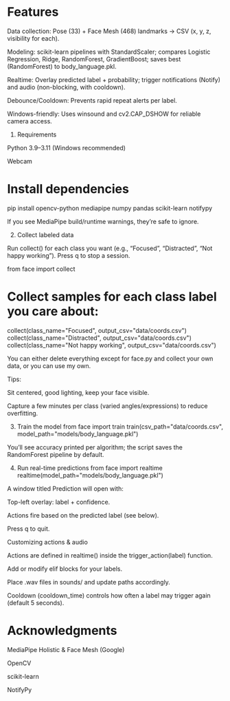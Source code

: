 # Features

Data collection: Pose (33) + Face Mesh (468) landmarks → CSV (x, y, z, visibility for each).

Modeling: scikit-learn pipelines with StandardScaler; compares Logistic Regression, Ridge, RandomForest, GradientBoost; saves best (RandomForest) to body_language.pkl.

Realtime: Overlay predicted label + probability; trigger notifications (Notify) and audio (non-blocking, with cooldown).

Debounce/Cooldown: Prevents rapid repeat alerts per label.

Windows-friendly: Uses winsound and cv2.CAP_DSHOW for reliable camera access.

1) Requirements

Python 3.9–3.11 (Windows recommended)

Webcam

# Install dependencies

pip install opencv-python mediapipe numpy pandas scikit-learn notifypy

If you see MediaPipe build/runtime warnings, they’re safe to ignore.


2) Collect labeled data

Run collect() for each class you want (e.g., “Focused”, “Distracted”, “Not happy working”). Press q to stop a session.

from face import collect

# Collect samples for each class label you care about:
collect(class_name="Focused",     output_csv="data/coords.csv")
collect(class_name="Distracted",  output_csv="data/coords.csv")
collect(class_name="Not happy working", output_csv="data/coords.csv")

You can either delete everything except for face.py and collect your own data, or you can use my own.

Tips:

Sit centered, good lighting, keep your face visible.

Capture a few minutes per class (varied angles/expressions) to reduce overfitting.

3) Train the model
from face import train
train(csv_path="data/coords.csv", model_path="models/body_language.pkl")


You’ll see accuracy printed per algorithm; the script saves the RandomForest pipeline by default.

4) Run real-time predictions
from face import realtime
realtime(model_path="models/body_language.pkl")


A window titled Prediction will open with:

Top-left overlay: label + confidence.

Actions fire based on the predicted label (see below).

Press q to quit.

Customizing actions & audio

Actions are defined in realtime() inside the trigger_action(label) function.

Add or modify elif blocks for your labels.

Place .wav files in sounds/ and update paths accordingly.

Cooldown (cooldown_time) controls how often a label may trigger again (default 5 seconds).




# Acknowledgments

MediaPipe Holistic & Face Mesh (Google)

OpenCV

scikit-learn

NotifyPy
